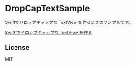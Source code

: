 # DropCapTextSample

Swiftでドロップキャップな TextView を作るときのサンプルです。

[Swift でドロップキャップな TextView を作る](http://oishi-kenko.hatenablog.com/entry/2017/11/15/232254)

## License

MIT
